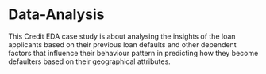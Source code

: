 # Data-Analysis

This Credit EDA case study is about analysing the insights of the loan applicants based on their previous loan defaults and other dependent factors that influence their behaviour pattern in predicting how they become defaulters based on their geographical attributes. 

